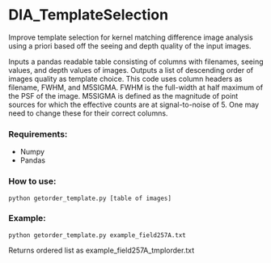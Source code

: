 # DIA_TemplateSelection
Improve template selection for kernel matching difference image analysis using a priori based off the seeing and depth quality of the input images.

Inputs a pandas readable table consisting of columns with filenames, seeing values, and depth values of images. Outputs a list of descending order of images quality as template choice.
This code uses column headers as filename, FWHM, and M5SIGMA.
    FWHM is the full-width at half maximum of the PSF of the image.
    M5SIGMA is defined as the magnitude of point sources for which the effective counts are at signal-to-noise of 5.
One may need to change these for their correct columns.

### Requirements:

- Numpy
- Pandas

### How to use:
```python getorder_template.py [table of images]```

### Example:
```python getorder_template.py example_field257A.txt```

 Returns ordered list as example_field257A_tmplorder.txt
